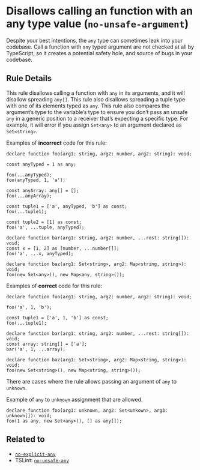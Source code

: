 Disallows calling an function with an any type value (`no-unsafe-argument`)
===========================================================================

Despite your best intentions, the `any` type can sometimes leak into your codebase. Call a function with `any` typed argument are not checked at all by TypeScript, so it creates a potential safety hole, and source of bugs in your codebase.

Rule Details
------------

This rule disallows calling a function with `any` in its arguments, and it will disallow spreading `any[]`. This rule also disallows spreading a tuple type with one of its elements typed as `any`. This rule also compares the argument’s type to the variable’s type to ensure you don’t pass an unsafe `any` in a generic position to a receiver that’s expecting a specific type. For example, it will error if you assign `Set<any>` to an argument declared as `Set<string>`.

Examples of **incorrect** code for this rule:

    declare function foo(arg1: string, arg2: number, arg2: string): void;

    const anyTyped = 1 as any;

    foo(...anyTyped);
    foo(anyTyped, 1, 'a');

    const anyArray: any[] = [];
    foo(...anyArray);

    const tuple1 = ['a', anyTyped, 'b'] as const;
    foo(...tuple1);

    const tuple2 = [1] as const;
    foo('a', ...tuple, anyTyped);

    declare function bar(arg1: string, arg2: number, ...rest: string[]): void;
    const x = [1, 2] as [number, ...number[]];
    foo('a', ...x, anyTyped);

    declare function baz(arg1: Set<string>, arg2: Map<string, string>): void;
    foo(new Set<any>(), new Map<any, string>());

Examples of **correct** code for this rule:

    declare function foo(arg1: string, arg2: number, arg2: string): void;

    foo('a', 1, 'b');

    const tuple1 = ['a', 1, 'b'] as const;
    foo(...tuple1);

    declare function bar(arg1: string, arg2: number, ...rest: string[]): void;
    const array: string[] = ['a'];
    bar('a', 1, ...array);

    declare function baz(arg1: Set<string>, arg2: Map<string, string>): void;
    foo(new Set<string>(), new Map<string, string>());

There are cases where the rule allows passing an argument of `any` to `unknown`.

Example of `any` to `unknown` assignment that are allowed.

    declare function foo(arg1: unknown, arg2: Set<unkown>, arg3: unknown[]): void;
    foo(1 as any, new Set<any>(), [] as any[]);

Related to
----------

-   [`no-explicit-any`](./no-explicit-any.md)
-   TSLint: [`no-unsafe-any`](https://palantir.github.io/tslint/rules/no-unsafe-any/)
